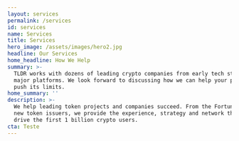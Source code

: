 ```yaml
---
layout: services
permalink: /services
id: services
name: Services
title: Services
hero_image: /assets/images/hero2.jpg
headline: Our Services
home_headline: How We Help
summary: >-
  TLDR works with dozens of leading crypto companies from early tech startups to
  major platforms. We look forward to discussing how we can help your project
  push its limits. 
home_summary: ''
description: >-
  We help leading token projects and companies succeed. From the Fortune 500 to
  new token issuers, we provide the experience, strategy and network that will
  drive the first 1 billion crypto users. 
cta: Teste
---
```


